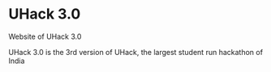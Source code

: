 # UHack 3.0

Website of UHack 3.0

UHack 3.0 is the 3rd version of UHack, the largest student run hackathon of India 
